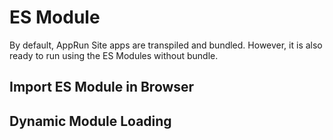 # ES Module

By default, AppRun Site apps are transpiled and bundled. However, it is also ready to run using the ES Modules without bundle.

## Import ES Module in Browser

## Dynamic Module Loading